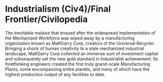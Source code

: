 # Industrialism (Civ4)/Final Frontier/Civilopedia

The inevitable malaise that ensued after the widespread implementation of the Mechanized Workforce was wiped away by a manufacturing organization known as MaKGarry Corp, creators of the Universal Recycler. Bringing a shock of human creativity to a stale mechanized industrial landscape, MaKGarry Corp collected an immense sum of investment capital and subsequently set the new gold standard in Industrialist achievement. Its forethinking engineers created the first truly grand-scale Manufacturing Plants, some encompassing entire planets, and many of which have the highest production output of any facilities to date.